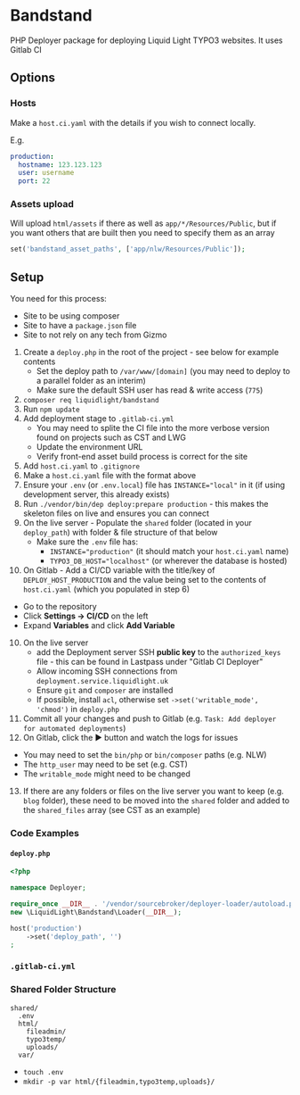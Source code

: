# Bandstand

PHP Deployer package for deploying Liquid Light TYPO3 websites. It uses Gitlab CI

## Options

### Hosts

Make a `host.ci.yaml` with the details if you wish to connect locally.

E.g.

```yaml
production:
  hostname: 123.123.123
  user: username
  port: 22
```

### Assets upload

Will upload `html/assets` if there as well as `app/*/Resources/Public`, but if you want others that are built then you need to specify them as an array

```php
set('bandstand_asset_paths', ['app/nlw/Resources/Public']);
```

## Setup

You need for this process:

- Site to be using composer
- Site to have a `package.json` file
- Site to not rely on any tech from Gizmo

1. Create a `deploy.php` in the root of the project - see below for example contents
   - Set the deploy path to `/var/www/[domain]` (you may need to deploy to a parallel folder as an interim)
   - Make sure the default SSH user has read & write access (`775`)
2. `composer req liquidlight/bandstand`
3. Run `npm update`
4. Add deployment stage to `.gitlab-ci.yml` 
   - You may need to splite the CI file into the more verbose version found on projects such as CST and LWG
   - Update the environment URL
   - Verify front-end asset build process is correct for the site
5. Add `host.ci.yaml` to `.gitignore`
6. Make a `host.ci.yaml` file with the format above
7. Ensure your `.env` (or `.env.local`) file has `INSTANCE="local"` in it (if using development server, this already exists)
8. Run `./vendor/bin/dep deploy:prepare production` - this makes the skeleton files on live and ensures you can connect
9. On the live server - Populate the `shared` folder (located in your `deploy_path`) with folder & file structure of that below
   - Make sure the `.env` file has:
      - `INSTANCE="production"` (it should match your `host.ci.yaml` name) 
      - `TYPO3_DB_HOST="localhost"` (or wherever the database is hosted)
10. On Gitlab - Add a CI/CD variable with the title/key of `DEPLOY_HOST_PRODUCTION` and the value being set to the contents of `host.ci.yaml` (which you populated in step 6)
 - Go to the repository
 - Click **Settings -> CI/CD** on the left
 - Expand **Variables** and click **Add Variable**
10. On the live server 
    - add the Deployment server SSH **public key** to the `authorized_keys` file - this can be found in Lastpass under "Gitlab CI Deployer"
    - Allow incoming SSH connections from `deployment.service.liquidlight.uk` 
    - Ensure `git` and `composer` are installed
    - If possible, install `acl`, otherwise set `->set('writable_mode', 'chmod')` in `deploy.php`
11. Commit all your changes and push to Gitlab (e.g. `Task: Add deployer for automated deployments`)
12. On Gitlab, click the ▶️ button and watch the logs for issues
   - You may need to set the `bin/php` or `bin/composer` paths (e.g. NLW)
   - The `http_user` may need to be set (e.g. CST)
   - The `writable_mode` might need to be changed
13. If there are any folders or files on the live server you want to keep (e.g. `blog` folder), these need to be moved into the `shared` folder and added to the `shared_files` array (see CST as an example)


### Code Examples

#### `deploy.php`

```php
<?php

namespace Deployer;

require_once __DIR__ . '/vendor/sourcebroker/deployer-loader/autoload.php';
new \LiquidLight\Bandstand\Loader(__DIR__);

host('production')
	->set('deploy_path', '')
;

```

### `.gitlab-ci.yml`

### Shared Folder Structure

```
shared/
  .env
  html/
    fileadmin/
    typo3temp/
    uploads/
  var/
```

- `touch .env`
- `mkdir -p var html/{fileadmin,typo3temp,uploads}/`
